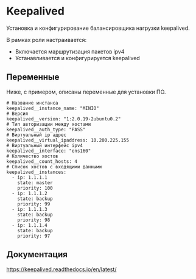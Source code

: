 # Keepalived

Установка и конфигурирование балансировщика нагрузки keepalived.

В рамках роли настраивается:
- Включается маршрутизация пакетов ipv4
- Устанавливается и конфигурируется keepalived

## Переменные

Ниже, с примером, описаны переменные для установки ПО. 

```
# Название инстанса
keepalived__instance_name: "MINIO"
# Версия
keepalived__version: "1:2.0.19-2ubuntu0.2"
# Тип авторизации между хостами
keepalived__auth_type: "PASS"
# Виртуальный ip адрес 
keepalived__virtual_ipaddress: 10.200.225.155
# Виртуальный интерфейс ipv4
keepalived__interface: "ens160"
# Количество хостов 
keepalived__count_hosts: 4
# Список хостов с входящими данными 
keepalived__instances:
  - ip: 1.1.1.1
    state: master
    priority: 100
  - ip: 1.1.1.2
    state: backup
    priority: 99
  - ip: 1.1.1.3
    state: backup
    priority: 98
  - ip: 1.1.1.4
    state: backup
    priority: 97

```
## Документация
https://keepalived.readthedocs.io/en/latest/
